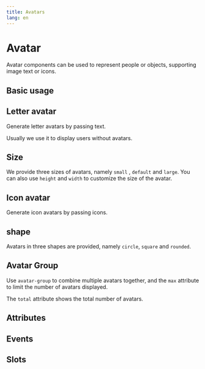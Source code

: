 ```yaml
---
title: Avatars
lang: en
---
```


<script setup lang="ts">
  import props from "../../../example/avatar/description/en-props.ts";
  import events from "../../../example/avatar/description/en-events.ts";
  import slots from "../../../example/avatar/description/en-slots.ts";
</script>

# Avatar

Avatar components can be used to represent people or objects, supporting image text or icons.

## Basic usage

<demo src="../../../example/avatar/base.vue"></demo>

## Letter avatar

Generate letter avatars by passing text.
<demo src="../../../example/avatar/letter.vue"></demo>

Usually we use it to display users without avatars.
<demo src="../../../example/avatar/no-avatar.vue"></demo>

## Size

We provide three sizes of avatars, namely ```small``` , ````default```` and ```large```. You can also use ```height``` and ```width``` to customize the size of the avatar.
<demo src="../../../example/avatar/size.vue"></demo>

## Icon avatar

Generate icon avatars by passing icons.
<demo src="../../../example/avatar/icon.vue"></demo>

## shape

Avatars in three shapes are provided, namely ```circle```, ```square``` and ```rounded```.
<demo src="../../../example/avatar/shape.vue"></demo>

## Avatar Group

Use ```avatar-group``` to combine multiple avatars together, and the ```max``` attribute to limit the number of avatars displayed.
<demo src="../../../example/avatar/group.vue"></demo>

The ```total``` attribute shows the total number of avatars.
<demo src="../../../example/avatar/total.vue"></demo>

## Attributes
<table-block type="propsZh" :data="props"></table-block>


## Events
<table-block type="eventsZh" :data="events"></table-block>


## Slots
<table-block type="slotsZh" :data="slots"></table-block>
